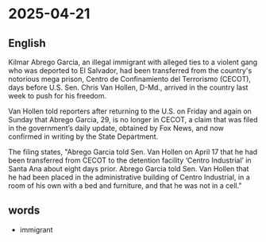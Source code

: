 # 2025-04-21

## English
Kilmar Abrego Garcia, an illegal immigrant with alleged ties to a violent gang who was deported to El Salvador, had been transferred from the country's notorious mega prison, Centro de Confinamiento del Terrorismo (CECOT), days before U.S. Sen. Chris Van Hollen, D-Md., arrived in the country last week to push for his freedom.

Van Hollen told reporters after returning to the U.S. on Friday and again on Sunday that Abrego Garcia, 29, is no longer in CECOT, a claim that was filed in the government’s daily update, obtained by Fox News, and now confirmed in writing by the State Department.

The filing states, "Abrego Garcia told Sen. Van Hollen on April 17 that he had been transferred from CECOT to the detention facility ‘Centro Industrial’ in Santa Ana about eight days prior. Abrego Garcia told Sen. Van Hollen that he had been placed in the administrative building of Centro Industrial, in a room of his own with a bed and furniture, and that he was not in a cell."



## words
* immigrant
